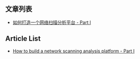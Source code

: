 


## 文章列表

- [如何打造一个网络扫描分析平台 - Part I](howto_CN_1.md)


## Article List

- [How to build a network scanning analysis platform - Part I](howto_1.md)
